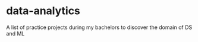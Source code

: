 # data-analytics

A list of practice projects during my bachelors to discover the domain of DS and ML
